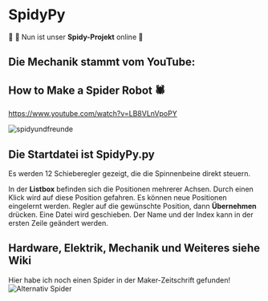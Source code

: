 # SpidyPy


:hammer: :date: Nun ist unser **Spidy-Projekt** online :hammer:

## Die Mechanik stammt vom YouTube:
## How to Make a Spider Robot 🕷
https://www.youtube.com/watch?v=LB8VLnVpoPY

![spidyundfreunde](https://user-images.githubusercontent.com/33986851/49640008-b0f1fa80-fa0c-11e8-8d91-6d8d7d36c248.jpg)

## Die Startdatei ist SpidyPy.py
  Es werden 12 Schieberegler gezeigt, die die Spinnenbeine direkt steuern.
  
  In der **Listbox** befinden sich die Positionen mehrerer Achsen. Durch einen Klick wird auf diese Position gefahren.
  Es können neue Positionen eingelernt werden.
    Regler auf die gewünschte Position, dann **Übernehmen** drücken.
      Eine Datei wird geschieben. Der Name und der Index kann in der ersten Zeile geändert werden.
      
## Hardware, Elektrik, Mechanik und Weiteres siehe Wiki
      
Hier habe ich noch einen Spider in der Maker-Zeitschrift gefunden!
![Alternativ Spider](https://stat.heiseshop.de/media/static/Make/Newsletter/6_18/07_mf_Neu1.JPG)
